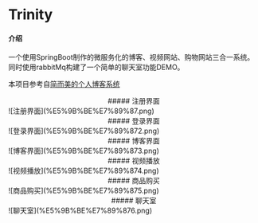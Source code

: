 # Trinity

#### 介绍
一个使用SpringBoot制作的微服务化的博客、视频网站、购物网站三合一系统。
同时使用rabbitMq构建了一个简单的聊天室功能DEMO。

本项目参考自[简而美的个人博客系统](https://gitee.com/dreamchasers/myblog)
<center>##### 注册界面</center>
![注册界面](%E5%9B%BE%E7%89%87.png)
<center>##### 登录界面</center>
![登录界面](%E5%9B%BE%E7%89%872.png)
<center>##### 博客界面</center>
![博客界面](%E5%9B%BE%E7%89%873.png)
<center>##### 视频播放</center>
![视频播放](%E5%9B%BE%E7%89%874.png)
<center>##### 商品购买</center>
![商品购买](%E5%9B%BE%E7%89%875.png)
<center>##### 聊天室</center>
![聊天室](%E5%9B%BE%E7%89%876.png)
